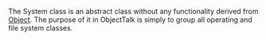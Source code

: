 The System class is an abstract class without any functionality
derived from [Object](Object.md). The purpose of it in ObjectTalk is
simply to group all operating and file system classes.
